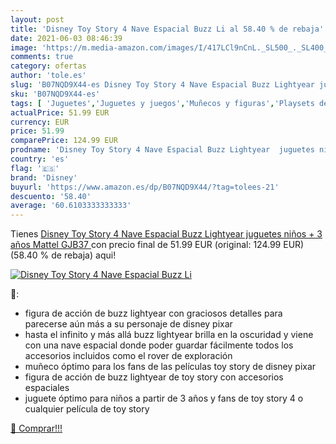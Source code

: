 ```yaml
---
layout: post
title: 'Disney Toy Story 4 Nave Espacial Buzz Li al 58.40 % de rebaja'
date: 2021-06-03 08:46:39
image: 'https://m.media-amazon.com/images/I/417LCl9nCnL._SL500_._SL400_.jpg'
comments: true
category: ofertas
author: 'tole.es'
slug: 'B07NQD9X44-es Disney Toy Story 4 Nave Espacial Buzz Lightyear juguetes...'
sku: 'B07NQD9X44-es'
tags: [ 'Juguetes','Juguetes y juegos','Muñecos y figuras','Playsets de figuras de acción para niños','disney','juguetes','mattel', ]
actualPrice: 51.99 EUR
currency: EUR
price: 51.99
comparePrice: 124.99 EUR
prodname: 'Disney Toy Story 4 Nave Espacial Buzz Lightyear  juguetes niños + 3 años  Mattel GJB37 '
country: 'es'
flag: '🇪🇸'
brand: 'Disney'
buyurl: 'https://www.amazon.es/dp/B07NQD9X44/?tag=tolees-21'
descuento: '58.40'
average: '60.6103333333333'
---
```


Tienes [Disney Toy Story 4 Nave Espacial Buzz Lightyear  juguetes niños + 3 años  Mattel GJB37 ](https://www.amazon.es/dp/B07NQD9X44/?tag=tolees-21) con precio final de  51.99 EUR (original: 124.99 EUR) (58.40 %  de rebaja) aqui!

[![Disney Toy Story 4 Nave Espacial Buzz Li](https://m.media-amazon.com/images/I/417LCl9nCnL._SL500_._SL400_.jpg)](https://www.amazon.es/dp/B07NQD9X44/?tag=tolees-21)

🔎:

- figura de acción de buzz lightyear con graciosos detalles para parecerse aún más a su personaje de disney pixar
- hasta el infinito y más allá buzz lightyear brilla en la oscuridad y viene con una nave espacial donde poder guardar fácilmente todos los accesorios incluidos como el rover de exploración
- muñeco óptimo para los fans de las películas toy story de disney pixar
- figura de acción de buzz lightyear de toy story con accesorios espaciales
- juguete óptimo para niños a partir de 3 años y fans de toy story 4 o cualquier película de toy story

[🛒 Comprar!!!](https://www.amazon.es/dp/B07NQD9X44/?tag=tolees-21)
